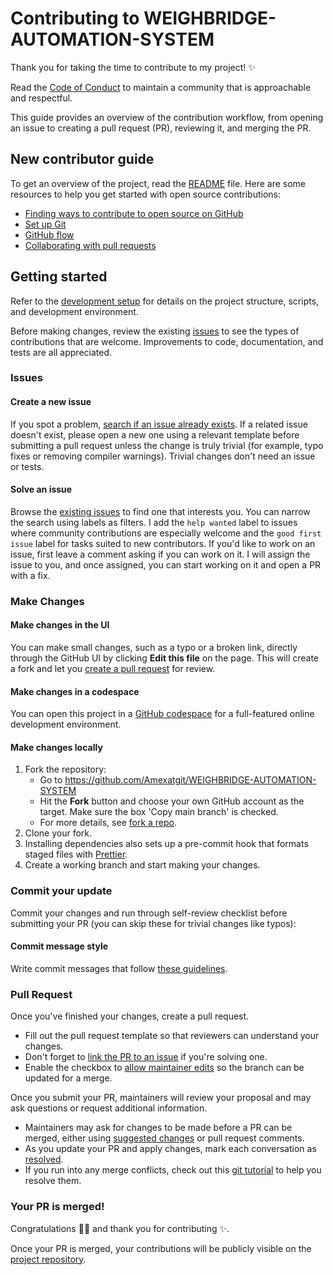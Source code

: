 # Contributing to WEIGHBRIDGE-AUTOMATION-SYSTEM <!-- omit in toc -->

Thank you for taking the time to contribute to my project! :sparkles:

Read the [Code of Conduct](./CODE_OF_CONDUCT.md) to maintain a community that is approachable and respectful.

This guide provides an overview of the contribution workflow, from opening an issue to creating a pull request (PR), reviewing it, and merging the PR.

## New contributor guide

To get an overview of the project, read the [README](./README.md) file. Here are some resources to help you get started with open source contributions:

- [Finding ways to contribute to open source on GitHub](https://docs.github.com/en/get-started/exploring-projects-on-github/finding-ways-to-contribute-to-open-source-on-github)
- [Set up Git](https://docs.github.com/en/get-started/git-basics/set-up-git)
- [GitHub flow](https://docs.github.com/en/get-started/using-github/github-flow)
- [Collaborating with pull requests](https://docs.github.com/en/pull-requests/collaborating-with-pull-requests)

## Getting started

Refer to the [development setup](./README.md#development-setup) for details on the project structure, scripts, and development environment.

Before making changes, review the existing [issues](https://github.com/martinfrancois/question-driven-talk-assistant/issues) to see the types of contributions that are welcome. Improvements to code, documentation, and tests are all appreciated.

### Issues

#### Create a new issue

If you spot a problem, [search if an issue already exists](https://docs.github.com/en/search-github/searching-on-github/searching-issues-and-pull-requests#search-by-the-title-body-or-comments). If a related issue doesn't exist, please open a new one using a relevant template before submitting a pull request unless the change is truly trivial (for example, typo fixes or removing compiler warnings). Trivial changes don't need an issue or tests.

#### Solve an issue

Browse the [existing issues](https://github.com/martinfrancois/question-driven-talk-assistant/issues) to find one that interests you. You can narrow the search using labels as filters. I add the `help wanted` label to issues where community contributions are especially welcome and the `good first issue` label for tasks suited to new contributors. If you'd like to work on an issue, first leave a comment asking if you can work on it. I will assign the issue to you, and once assigned, you can start working on it and open a PR with a fix.

### Make Changes

#### Make changes in the UI

You can make small changes, such as a typo or a broken link, directly through the GitHub UI by clicking **Edit this file** on the page. This will create a fork and let you [create a pull request](#pull-request) for review.

#### Make changes in a codespace

You can open this project in a [GitHub codespace](https://github.com/features/codespaces) for a full-featured online development environment.

#### Make changes locally

1. Fork the repository:
   - Go to https://github.com/Amexatgit/WEIGHBRIDGE-AUTOMATION-SYSTEM
   - Hit the **Fork** button and choose your own GitHub account as the target. Make sure the box 'Copy main branch' is checked.
   - For more details, see [fork a repo](https://docs.github.com/en/get-started/quickstart/fork-a-repo).
2. Clone your fork.
3. Installing dependencies also sets up a pre-commit hook that formats staged files with [Prettier](https://prettier.io/).
4. Create a working branch and start making your changes.

### Commit your update

Commit your changes and run through self-review checklist before submitting your PR (you can skip these for trivial changes like typos):


#### Commit message style

Write commit messages that follow [these guidelines](https://cbea.ms/git-commit/).

### Pull Request

Once you've finished your changes, create a pull request.

- Fill out the pull request template so that reviewers can understand your changes.
- Don't forget to [link the PR to an issue](https://docs.github.com/en/issues/tracking-your-work-with-issues/linking-a-pull-request-to-an-issue) if you're solving one.
- Enable the checkbox to [allow maintainer edits](https://docs.github.com/en/pull-requests/collaborating-with-pull-requests/allowing-changes-to-a-pull-request-branch-created-from-a-fork) so the branch can be updated for a merge.

Once you submit your PR, maintainers will review your proposal and may ask questions or request additional information.

- Maintainers may ask for changes to be made before a PR can be merged, either using [suggested changes](https://docs.github.com/en/pull-requests/collaborating-with-pull-requests/incorporating-feedback-in-your-pull-request) or pull request comments.
- As you update your PR and apply changes, mark each conversation as [resolved](https://docs.github.com/en/pull-requests/collaborating-with-pull-requests/commenting-on-a-pull-request#resolving-conversations).
- If you run into any merge conflicts, check out this [git tutorial](https://github.com/skills/resolve-merge-conflicts) to help you resolve them.

### Your PR is merged!

Congratulations :tada::tada: and thank you for contributing :sparkles:.

Once your PR is merged, your contributions will be publicly visible on the [project repository](https://github.com/martinfrancois/question-driven-talk-assistant).
